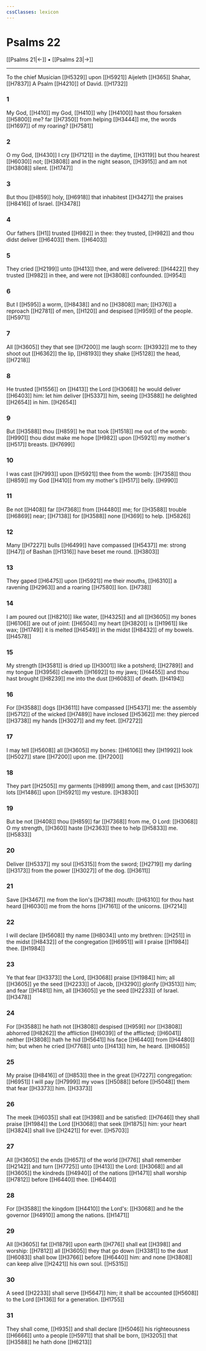 ```yaml
---
cssClasses: lexicon
---
```

# Psalms 22

[[Psalms 21|←]] • [[Psalms 23|→]]

---

To the chief Musician [[H5329]] upon [[H5921]] Aijeleth [[H365]] Shahar, [[H7837]] A Psalm [[H4210]] of David. [[H1732]]

### 1
My God, [[H410]] my God, [[H410]] why [[H4100]] hast thou forsaken [[H5800]] me? far [[H7350]] from helping [[H3444]] me, the words [[H1697]] of my roaring? [[H7581]]

### 2
O my God, [[H430]] I cry [[H7121]] in the daytime, [[H3119]] but thou hearest [[H6030]] not; [[H3808]] and in the night season, [[H3915]] and am not [[H3808]] silent. [[H1747]]

### 3
But thou [[H859]] holy, [[H6918]] that inhabitest [[H3427]] the praises [[H8416]] of Israel. [[H3478]]

### 4
Our fathers [[H1]] trusted [[H982]] in thee: they trusted, [[H982]] and thou didst deliver [[H6403]] them. [[H6403]]

### 5
They cried [[H2199]] unto [[H413]] thee, and were delivered: [[H4422]] they trusted [[H982]] in thee, and were not [[H3808]] confounded. [[H954]]

### 6
But I [[H595]] a worm, [[H8438]] and no [[H3808]] man; [[H376]] a reproach [[H2781]] of men, [[H120]] and despised [[H959]] of the people. [[H5971]]

### 7
All [[H3605]] they that see [[H7200]] me laugh scorn: [[H3932]] me to they shoot out [[H6362]] the lip, [[H8193]] they shake [[H5128]] the head, [[H7218]]

### 8
He trusted [[H1556]] on [[H413]] the Lord [[H3068]] he would deliver [[H6403]] him: let him deliver [[H5337]] him, seeing [[H3588]] he delighted [[H2654]] in him. [[H2654]]

### 9
But [[H3588]] thou [[H859]] he that took [[H1518]] me out of the womb: [[H990]] thou didst make me hope [[H982]] upon [[H5921]] my mother's [[H517]] breasts. [[H7699]]

### 10
I was cast [[H7993]] upon [[H5921]] thee from the womb: [[H7358]] thou [[H859]] my God [[H410]] from my mother's [[H517]] belly. [[H990]]

### 11
Be not [[H408]] far [[H7368]] from [[H4480]] me; for [[H3588]] trouble [[H6869]] near; [[H7138]] for [[H3588]] none [[H369]] to help. [[H5826]]

### 12
Many [[H7227]] bulls [[H6499]] have compassed [[H5437]] me: strong [[H47]] of Bashan [[H1316]] have beset me round. [[H3803]]

### 13
They gaped [[H6475]] upon [[H5921]] me their mouths, [[H6310]] a ravening [[H2963]] and a roaring [[H7580]] lion. [[H738]]

### 14
I am poured out [[H8210]] like water, [[H4325]] and all [[H3605]] my bones [[H6106]] are out of joint: [[H6504]] my heart [[H3820]] is [[H1961]] like wax; [[H1749]] it is melted [[H4549]] in the midst [[H8432]] of my bowels. [[H4578]]

### 15
My strength [[H3581]] is dried up [[H3001]] like a potsherd; [[H2789]] and my tongue [[H3956]] cleaveth [[H1692]] to my jaws; [[H4455]] and thou hast brought [[H8239]] me into the dust [[H6083]] of death. [[H4194]]

### 16
For [[H3588]] dogs [[H3611]] have compassed [[H5437]] me: the assembly [[H5712]] of the wicked [[H7489]] have inclosed [[H5362]] me: they pierced [[H3738]] my hands [[H3027]] and my feet. [[H7272]]

### 17
I may tell [[H5608]] all [[H3605]] my bones: [[H6106]] they [[H1992]] look [[H5027]] stare [[H7200]] upon me. [[H7200]]

### 18
They part [[H2505]] my garments [[H899]] among them, and cast [[H5307]] lots [[H1486]] upon [[H5921]] my vesture. [[H3830]]

### 19
But be not [[H408]] thou [[H859]] far [[H7368]] from me, O Lord: [[H3068]] O my strength, [[H360]] haste [[H2363]] thee to help [[H5833]] me. [[H5833]]

### 20
Deliver [[H5337]] my soul [[H5315]] from the sword; [[H2719]] my darling [[H3173]] from the power [[H3027]] of the dog. [[H3611]]

### 21
Save [[H3467]] me from the lion's [[H738]] mouth: [[H6310]] for thou hast heard [[H6030]] me from the horns [[H7161]] of the unicorns. [[H7214]]

### 22
I will declare [[H5608]] thy name [[H8034]] unto my brethren: [[H251]] in the midst [[H8432]] of the congregation [[H6951]] will I praise [[H1984]] thee. [[H1984]]

### 23
Ye that fear [[H3373]] the Lord, [[H3068]] praise [[H1984]] him; all [[H3605]] ye the seed [[H2233]] of Jacob, [[H3290]] glorify [[H3513]] him; and fear [[H1481]] him, all [[H3605]] ye the seed [[H2233]] of Israel. [[H3478]]

### 24
For [[H3588]] he hath not [[H3808]] despised [[H959]] nor [[H3808]] abhorred [[H8262]] the affliction [[H6039]] of the afflicted; [[H6041]] neither [[H3808]] hath he hid [[H5641]] his face [[H6440]] from [[H4480]] him; but when he cried [[H7768]] unto [[H413]] him, he heard. [[H8085]]

### 25
My praise [[H8416]] of [[H853]] thee in the great [[H7227]] congregation: [[H6951]] I will pay [[H7999]] my vows [[H5088]] before [[H5048]] them that fear [[H3373]] him. [[H3373]]

### 26
The meek [[H6035]] shall eat [[H398]] and be satisfied: [[H7646]] they shall praise [[H1984]] the Lord [[H3068]] that seek [[H1875]] him: your heart [[H3824]] shall live [[H2421]] for ever. [[H5703]]

### 27
All [[H3605]] the ends [[H657]] of the world [[H776]] shall remember [[H2142]] and turn [[H7725]] unto [[H413]] the Lord: [[H3068]] and all [[H3605]] the kindreds [[H4940]] of the nations [[H1471]] shall worship [[H7812]] before [[H6440]] thee. [[H6440]]

### 28
For [[H3588]] the kingdom [[H4410]] the Lord's: [[H3068]] and he the governor [[H4910]] among the nations. [[H1471]]

### 29
All [[H3605]] fat [[H1879]] upon earth [[H776]] shall eat [[H398]] and worship: [[H7812]] all [[H3605]] they that go down [[H3381]] to the dust [[H6083]] shall bow [[H3766]] before [[H6440]] him: and none [[H3808]] can keep alive [[H2421]] his own soul. [[H5315]]

### 30
A seed [[H2233]] shall serve [[H5647]] him; it shall be accounted [[H5608]] to the Lord [[H136]] for a generation. [[H1755]]

### 31
They shall come, [[H935]] and shall declare [[H5046]] his righteousness [[H6666]] unto a people [[H5971]] that shall be born, [[H3205]] that [[H3588]] he hath done [[H6213]]